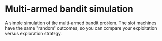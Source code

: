# Multi-armed bandit simulation
A simple simulation of the multi-armed bandit problem. The slot machines have the same "random" outcomes, so you can compare your exploitation versus exploration strategy.
